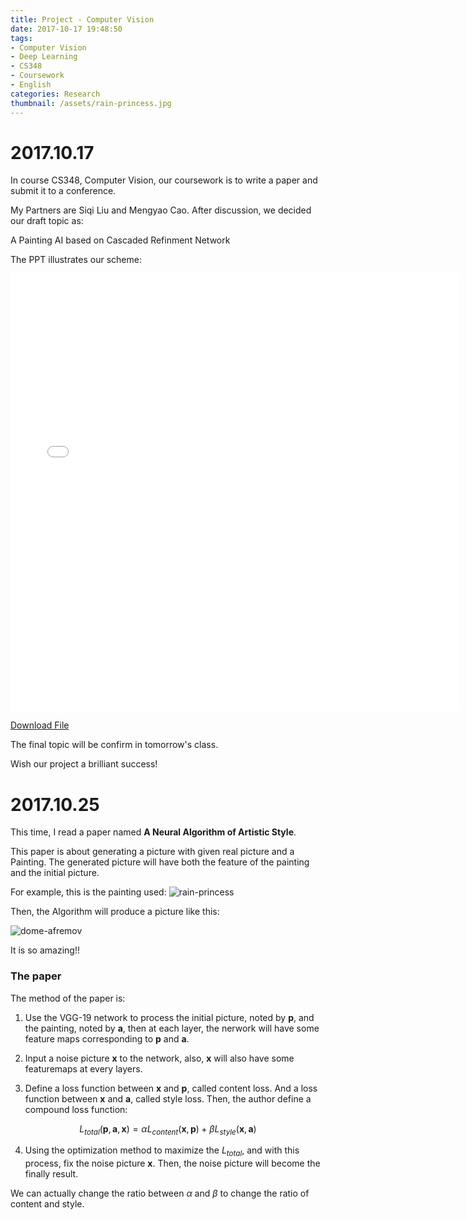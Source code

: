 ```yaml
---
title: Project - Computer Vision
date: 2017-10-17 19:48:50
tags:
- Computer Vision
- Deep Learning
- CS348
- Coursework
- English
categories: Research
thumbnail: /assets/rain-princess.jpg
---
```

# 2017.10.17
In course CS348, Computer Vision, our coursework is to write a paper and submit it to a conference.

My Partners are Siqi Liu and Mengyao Cao. After discussion, we decided our draft topic as:

A Painting AI based on Cascaded Refinment Network

The PPT illustrates our scheme:

<iframe src="../files/Computer Vision.pdf" style="width:718px; height:700px;" frameborder="0"></iframe>

<a href="../files/Computer Vision.pdf">Download File</a>

The final topic will be confirm in tomorrow's class.

Wish our project a brilliant success!

# 2017.10.25
This time, I read a paper named **A Neural Algorithm of Artistic Style**.

This paper is about generating a picture with given real picture and a Painting. The generated picture will have both the feature of
the painting and the initial picture.

For example, this is the painting used:
![rain-princess](/assets/rain-princess.jpg)

Then, the Algorithm will produce a picture like this:

![dome-afremov](/assets/dome-afremov.png)

It is so amazing!!

### The paper
The method of the paper is:

1. Use the VGG-19 network to process the initial picture, noted by $\mathbf{p}$, and the painting, noted by $\mathbf{a}$, then at each layer, the nerwork will have some feature maps corresponding to $\mathbf{p}$ and $\mathbf{a}$.

2. Input a noise picture $\mathbf{x}$ to the network, also, $\mathbf{x}$ will also have some featuremaps at every layers.

3. Define a loss function between $\mathbf{x}$ and $\mathbf{p}$, called content loss. And a loss function between $\mathbf{x}$ and $\mathbf{a}$, called style loss.
Then, the author define a compound loss function:

$$L_{total}(\mathbf{p}, \mathbf{a}, \mathbf{x})=\alpha L_{content}(\mathbf{x}, \mathbf{p}) + \beta L_{style}(\mathbf{x}, \mathbf{a})$$

4. Using the optimization method to maximize the $L_{total}$, and with this process, fix the noise picture $\mathbf{x}$. Then, the noise picture will become the finally result.

We can actually change the ratio between $\alpha$ and $\beta$ to change the ratio of content and style.
